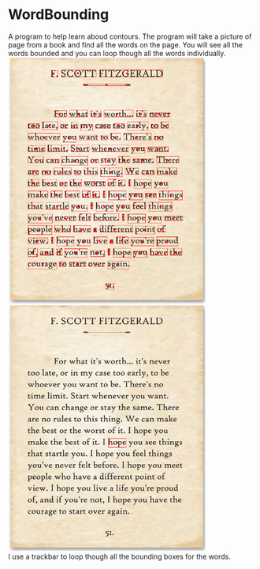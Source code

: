 # WordBounding
A program to help learn aboud contours. The program will take a picture of page from a book and find all the words on the page. You will see all the words bounded and you can loop though all the words individually.\
<img src="/images/all_words.png" alt="All Words Bounded" width="400"/>
<img src="/images/one_words.png" alt="One Word Bounded" width="400"/>\
I use a trackbar to loop though all the bounding boxes for the words.
